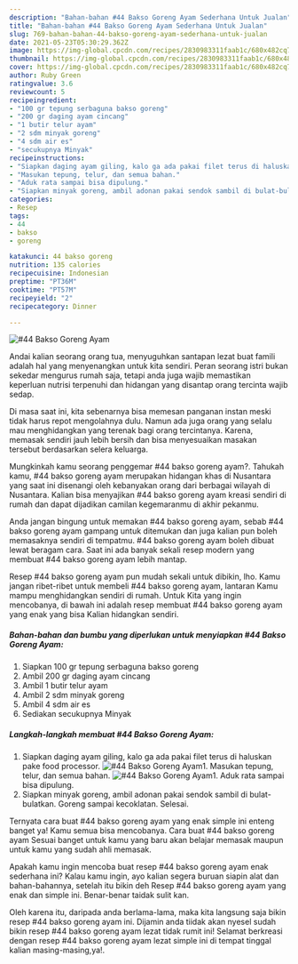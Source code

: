 ```yaml
---
description: "Bahan-bahan #44 Bakso Goreng Ayam Sederhana Untuk Jualan"
title: "Bahan-bahan #44 Bakso Goreng Ayam Sederhana Untuk Jualan"
slug: 769-bahan-bahan-44-bakso-goreng-ayam-sederhana-untuk-jualan
date: 2021-05-23T05:30:29.362Z
image: https://img-global.cpcdn.com/recipes/2830983311faab1c/680x482cq70/44-bakso-goreng-ayam-foto-resep-utama.jpg
thumbnail: https://img-global.cpcdn.com/recipes/2830983311faab1c/680x482cq70/44-bakso-goreng-ayam-foto-resep-utama.jpg
cover: https://img-global.cpcdn.com/recipes/2830983311faab1c/680x482cq70/44-bakso-goreng-ayam-foto-resep-utama.jpg
author: Ruby Green
ratingvalue: 3.6
reviewcount: 5
recipeingredient:
- "100 gr tepung serbaguna bakso goreng"
- "200 gr daging ayam cincang"
- "1 butir telur ayam"
- "2 sdm minyak goreng"
- "4 sdm air es"
- "secukupnya Minyak"
recipeinstructions:
- "Siapkan daging ayam giling, kalo ga ada pakai filet terus di haluskan pake food processor."
- "Masukan tepung, telur, dan semua bahan."
- "Aduk rata sampai bisa dipulung."
- "Siapkan minyak goreng, ambil adonan pakai sendok sambil di bulat-bulatkan. Goreng sampai kecoklatan. Selesai."
categories:
- Resep
tags:
- 44
- bakso
- goreng

katakunci: 44 bakso goreng 
nutrition: 135 calories
recipecuisine: Indonesian
preptime: "PT36M"
cooktime: "PT57M"
recipeyield: "2"
recipecategory: Dinner

---
```



![#44 Bakso Goreng Ayam](https://img-global.cpcdn.com/recipes/2830983311faab1c/680x482cq70/44-bakso-goreng-ayam-foto-resep-utama.jpg)

Andai kalian seorang orang tua, menyuguhkan santapan lezat buat famili adalah hal yang menyenangkan untuk kita sendiri. Peran seorang istri bukan sekedar mengurus rumah saja, tetapi anda juga wajib memastikan keperluan nutrisi terpenuhi dan hidangan yang disantap orang tercinta wajib sedap.

Di masa  saat ini, kita sebenarnya bisa memesan panganan instan meski tidak harus repot mengolahnya dulu. Namun ada juga orang yang selalu mau menghidangkan yang terenak bagi orang tercintanya. Karena, memasak sendiri jauh lebih bersih dan bisa menyesuaikan masakan tersebut berdasarkan selera keluarga. 



Mungkinkah kamu seorang penggemar #44 bakso goreng ayam?. Tahukah kamu, #44 bakso goreng ayam merupakan hidangan khas di Nusantara yang saat ini disenangi oleh kebanyakan orang dari berbagai wilayah di Nusantara. Kalian bisa menyajikan #44 bakso goreng ayam kreasi sendiri di rumah dan dapat dijadikan camilan kegemaranmu di akhir pekanmu.

Anda jangan bingung untuk memakan #44 bakso goreng ayam, sebab #44 bakso goreng ayam gampang untuk ditemukan dan juga kalian pun boleh memasaknya sendiri di tempatmu. #44 bakso goreng ayam boleh dibuat lewat beragam cara. Saat ini ada banyak sekali resep modern yang membuat #44 bakso goreng ayam lebih mantap.

Resep #44 bakso goreng ayam pun mudah sekali untuk dibikin, lho. Kamu jangan ribet-ribet untuk membeli #44 bakso goreng ayam, lantaran Kamu mampu menghidangkan sendiri di rumah. Untuk Kita yang ingin mencobanya, di bawah ini adalah resep membuat #44 bakso goreng ayam yang enak yang bisa Kalian hidangkan sendiri.

<!--inarticleads1-->

##### Bahan-bahan dan bumbu yang diperlukan untuk menyiapkan #44 Bakso Goreng Ayam:

1. Siapkan 100 gr tepung serbaguna bakso goreng
1. Ambil 200 gr daging ayam cincang
1. Ambil 1 butir telur ayam
1. Ambil 2 sdm minyak goreng
1. Ambil 4 sdm air es
1. Sediakan secukupnya Minyak




<!--inarticleads2-->

##### Langkah-langkah membuat #44 Bakso Goreng Ayam:

1. Siapkan daging ayam giling, kalo ga ada pakai filet terus di haluskan pake food processor.
<img src="https://img-global.cpcdn.com/steps/deef2d136a000152/160x128cq70/44-bakso-goreng-ayam-langkah-memasak-1-foto.jpg" alt="#44 Bakso Goreng Ayam">1. Masukan tepung, telur, dan semua bahan.
<img src="https://img-global.cpcdn.com/steps/23bf2fa3c060fa1b/160x128cq70/44-bakso-goreng-ayam-langkah-memasak-2-foto.jpg" alt="#44 Bakso Goreng Ayam">1. Aduk rata sampai bisa dipulung.
1. Siapkan minyak goreng, ambil adonan pakai sendok sambil di bulat-bulatkan. Goreng sampai kecoklatan. Selesai.




Ternyata cara buat #44 bakso goreng ayam yang enak simple ini enteng banget ya! Kamu semua bisa mencobanya. Cara buat #44 bakso goreng ayam Sesuai banget untuk kamu yang baru akan belajar memasak maupun untuk kamu yang sudah ahli memasak.

Apakah kamu ingin mencoba buat resep #44 bakso goreng ayam enak sederhana ini? Kalau kamu ingin, ayo kalian segera buruan siapin alat dan bahan-bahannya, setelah itu bikin deh Resep #44 bakso goreng ayam yang enak dan simple ini. Benar-benar taidak sulit kan. 

Oleh karena itu, daripada anda berlama-lama, maka kita langsung saja bikin resep #44 bakso goreng ayam ini. Dijamin anda tiidak akan nyesel sudah bikin resep #44 bakso goreng ayam lezat tidak rumit ini! Selamat berkreasi dengan resep #44 bakso goreng ayam lezat simple ini di tempat tinggal kalian masing-masing,ya!.

